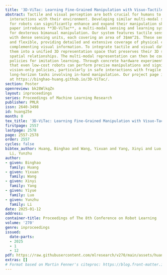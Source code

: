 ```yaml
---
title: '3D-ViTac: Learning Fine-Grained Manipulation with Visuo-Tactile Sensing'
abstract: Tactile and visual perception are both crucial for humans to perform fine-grained
  interactions with their environment. Developing similar multi-modal sensing capabilities
  for robots can significantly enhance and expand their manipulation skills. This
  paper introduces **3D-ViTac**, a multi-modal sensing and learning system designed
  for dexterous bimanual manipulation. Our system features tactile sensors equipped
  with dense sensing units, each covering an area of 3$mm^2$. These sensors are low-cost
  and flexible, providing detailed and extensive coverage of physical contacts, effectively
  complementing visual information. To integrate tactile and visual data, we fuse
  them into a unified 3D representation space that preserves their 3D structures and
  spatial relationships. The multi-modal representation can then be coupled with diffusion
  policies for imitation learning. Through concrete hardware experiments, we demonstrate
  that even low-cost robots can perform precise manipulations and significantly outperform
  vision-only policies, particularly in safe interactions with fragile items and executing
  long-horizon tasks involving in-hand manipulation. Our project page is available
  at https://binghao-huang.github.io/3D-ViTac/.
section: Poster
openreview: bk28WlkqZn
layout: inproceedings
series: Proceedings of Machine Learning Research
publisher: PMLR
issn: 2640-3498
id: huang25e
month: 0
tex_title: '3D-ViTac: Learning Fine-Grained Manipulation with Visuo-Tactile Sensing'
firstpage: 2557
lastpage: 2578
page: 2557-2578
order: 2557
cycles: false
bibtex_author: Huang, Binghao and Wang, Yixuan and Yang, Xinyi and Luo, Yiyue and
  Li, Yunzhu
author:
- given: Binghao
  family: Huang
- given: Yixuan
  family: Wang
- given: Xinyi
  family: Yang
- given: Yiyue
  family: Luo
- given: Yunzhu
  family: Li
date: 2025-01-12
address:
container-title: Proceedings of The 8th Conference on Robot Learning
volume: '270'
genre: inproceedings
issued:
  date-parts:
  - 2025
  - 1
  - 12
pdf: https://raw.githubusercontent.com/mlresearch/v270/main/assets/huang25e/huang25e.pdf
extras: []
# Format based on Martin Fenner's citeproc: https://blog.front-matter.io/posts/citeproc-yaml-for-bibliographies/
---
```

